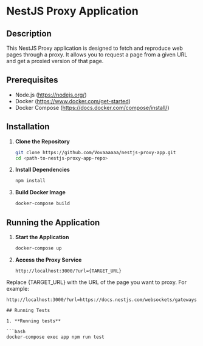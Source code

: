 # NestJS Proxy Application

## Description

This NestJS Proxy application is designed to fetch and reproduce web pages through a proxy. 
It allows you to request a page from a given URL and get a proxied version of that page.

## Prerequisites

- Node.js (https://nodejs.org/)
- Docker (https://www.docker.com/get-started)
- Docker Compose (https://docs.docker.com/compose/install/)

## Installation

1. **Clone the Repository**

   ```bash
   git clone https://github.com/Vovaaaaaa/nestjs-proxy-app.git
   cd <path-to-nestjs-proxy-app-repo>

2. **Install Dependencies**

   ```bash
   npm install

3. **Build Docker Image**

   ```bash
   docker-compose build

## Running the Application

1. **Start the Application**

   ```bash
   docker-compose up

2. **Access the Proxy Service**

   ```http
   http://localhost:3000/?url={TARGET_URL}

  Replace {TARGET_URL} with the URL of the page you want to proxy. For example:

   ```http
   http://localhost:3000/?url=https://docs.nestjs.com/websockets/gateways
   
## Running Tests

1. **Running tests**

   ```bash
   docker-compose exec app npm run test





